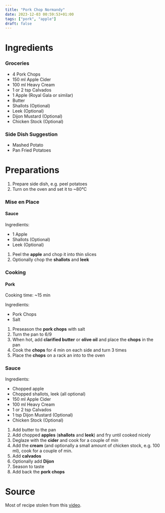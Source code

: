 ```yaml
---
title: "Pork Chop Normandy"
date: 2023-12-03 00:59:53+01:00
tags: ["pork", "apple"]
draft: false
---
```


# Ingredients

### Groceries

- 4 Pork Chops
- 150 ml Apple Cider
- 100 ml Heavy Cream
- 1 or 2 tsp Calvados
- 1 Apple (Royal Gala or similar)
- Butter
- Shallots (Optional)
- Leek (Optional)
- Dijon Mustard (Optional)
- Chicken Stock (Optional)

### Side Dish Suggestion

- Mashed Potato
- Pan Fried Potatoes

# Preparations

1. Prepare side dish, e.g. peel potatoes
2. Turn on the oven and set it to ~80°C

### Mise en Place

#### Sauce

Ingredients:

- 1 Apple
- Shallots (Optional)
- Leek (Optional)

1. Peel the **apple** and chop it into thin slices
2. Optionally chop the **shallots** and **leek**

### Cooking

#### Pork

Cooking time: ~15 min

Ingredients:

- Pork Chops
- Salt

1. Preseason the **pork chops** with salt
2. Turn the pan to 6/9
3. When hot, add **clarified butter** or **olive oil** and place the **chops** in the pan
4. Cook the **chops** for 4 min on each side and turn 3 times
5. Place the **chops** on a rack an into to the oven

### Sauce

Ingredients:

- Chopped apple
- Chopped shallots, leek (all optional)
- 150 ml Apple Cider
- 100 ml Heavy Cream
- 1 or 2 tsp Calvados
- 1 tsp Dijon Mustard (Optional)
- Chicken Stock (Optional)

1. Add butter to the pan
2. Add chopped **apples** (**shallots** and **leek**) and fry until cooked nicely
3. Deglaze with the **cider** and cook for a couple of min
4. Add the **cream** (and optionally a small amount of chicken stock, e.g. 100 ml), cook
   for a couple of min.
5. Add **calvados**
6. Optionally add **Dijon**
7. Season to taste
8. Add back the **pork chops**

# Source

Most of recipe stolen from this [video](https://www.youtube.com/watch?v=6885ZmOdgNA).
